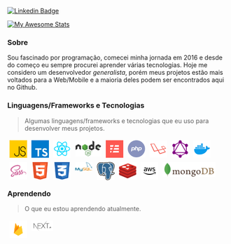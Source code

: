 [![Linkedin Badge](https://img.shields.io/badge/-LinkedIn-blue?style=flat-square&logo=Linkedin&logoColor=white&link=https://www.linkedin.com/in/pireseduardo/)](https://www.linkedin.com/in/pireseduardo/)

[![My Awesome Stats](https://awesome-github-stats.azurewebsites.net/user-stats/hdev14?cardType=level&theme=github-dark)](https://git.io/awesome-stats-card)
  
### Sobre

Sou fascinado por programação, comecei minha jornada em 2016 e desde do começo eu sempre procurei aprender várias tecnologias. Hoje me considero um
desenvolvedor *generalista*, porém meus projetos estão mais voltados para a Web/Mobile e a maioria deles podem ser encontrados aqui no Github.
  
### Linguagens/Frameworks e Tecnologias

> Algumas linguagens/frameworks e tecnologias que eu uso para desenvolver meus projetos.

<img width="40" align="left" style="margin: 5px" src="./assets/js.svg" title="JavaScript">
<img width="40" align="left" style="margin: 5px" src="./assets/typescript.jpeg" title="TypeScript">
<img width="40" align="left" style="margin: 5px" src="./assets/react.svg" title="React & React Native">
<img width="60" align="left" style="margin: 5px" src="./assets/nodejs.svg" title="NodeJS">
<img width="40" align="left" style="margin: 5px" src="./assets/serverless.png" title="Serverless Framework">
<img width="40" align="left" style="margin: 5px" src="./assets/php.svg" title="PHP">
<img width="40" align="left" style="margin: 5px" src="./assets/laravel.svg" title="Laravel">
<img width="40" align="left" style="margin: 5px" src="./assets/graphql.svg" title="GraphQL">
<img width="40" align="left" style="margin: 5px" src="./assets/docker.svg" title="Docker">
<img width="40" align="left" style="margin: 5px" src="./assets/sass.svg" title="SASS">
<img width="40" align="left" style="margin: 5px" src="./assets/html.svg" title="HTML">
<img width="40" align="left" style="margin: 5px" src="./assets/css.svg" title="CSS">
<img width="40" align="left" style="margin: 5px" src="./assets/mysql.svg" title="MySQL">
<img width="40" align="left" style="margin: 5px" src="./assets/postgres.png" title="Postgres">
<img width="40" align="left" style="margin: 5px" src="./assets/redis.svg" title="Redis">
<img width="40" align="left" style="margin: 5px" src="./assets/aws.svg" title="AWS">
<img width="120" align="center" style="margin: 5px" src="./assets/mongodb.svg" title="MongoDB">

### Aprendendo

> O que eu estou aprendendo atualmente.

<img width="40" align="left" style="margin: 5px" src="./assets/firebase.svg" title="Firebase">
<img width="50" src="./assets/nextjs.png" style="margin: 5px" title="Next.js">
